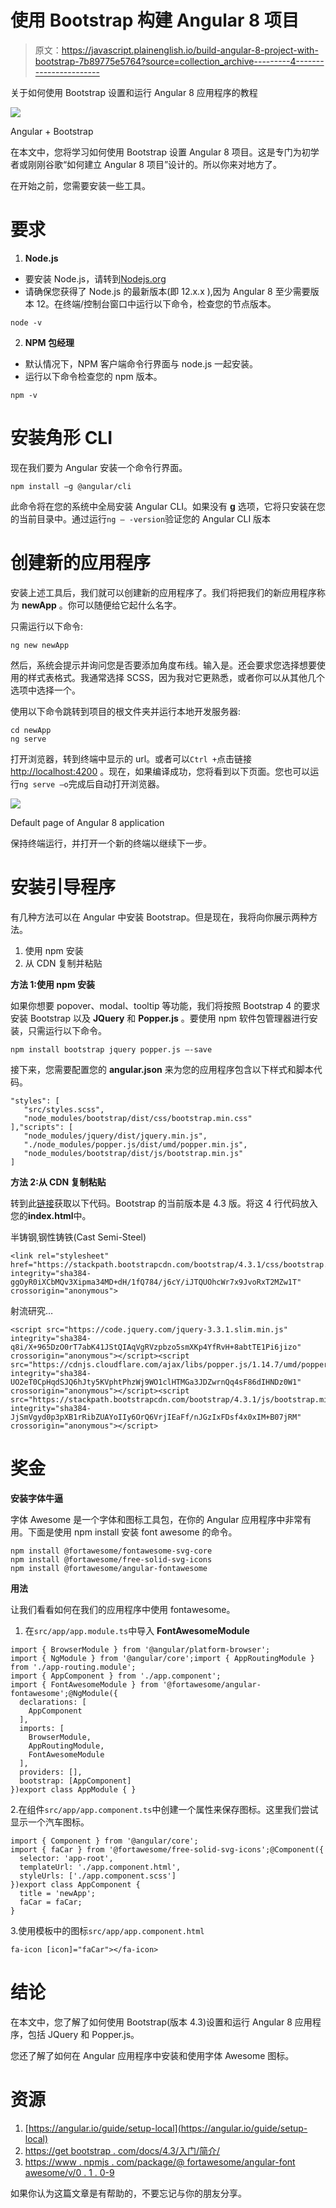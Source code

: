 # 使用 Bootstrap 构建 Angular 8 项目

> 原文：<https://javascript.plainenglish.io/build-angular-8-project-with-bootstrap-7b89775e5764?source=collection_archive---------4----------------------->

关于如何使用 Bootstrap 设置和运行 Angular 8 应用程序的教程

![](img/4684000b3de1eacb05e4995a7a800b71.png)

Angular + Bootstrap

在本文中，您将学习如何使用 Bootstrap 设置 Angular 8 项目。这是专门为初学者或刚刚谷歌“如何建立 Angular 8 项目”设计的。所以你来对地方了。

在开始之前，您需要安装一些工具。

# **要求**

1.  **Node.js**

*   要安装 Node.js，请转到[Nodejs.org](https://nodejs.org/en/)
*   请确保您获得了 Node.js 的最新版本(即 12.x.x ),因为 Angular 8 至少需要版本 12。在终端/控制台窗口中运行以下命令，检查您的节点版本。

```
node -v
```

2. **NPM 包经理**

*   默认情况下，NPM 客户端命令行界面与 node.js 一起安装。
*   运行以下命令检查您的 npm 版本。

```
npm -v
```

# **安装角形 CLI**

现在我们要为 Angular 安装一个命令行界面。

```
npm install –g @angular/cli
```

此命令将在您的系统中全局安装 Angular CLI。如果没有 **g** 选项，它将只安装在您的当前目录中。通过运行`ng — -version`验证您的 Angular CLI 版本

# **创建新的应用程序**

安装上述工具后，我们就可以创建新的应用程序了。我们将把我们的新应用程序称为 **newApp** 。你可以随便给它起什么名字。

只需运行以下命令:

```
ng new newApp
```

然后，系统会提示并询问您是否要添加角度布线。输入是。还会要求您选择想要使用的样式表格式。我通常选择 SCSS，因为我对它更熟悉，或者你可以从其他几个选项中选择一个。

使用以下命令跳转到项目的根文件夹并运行本地开发服务器:

```
cd newApp
ng serve
```

打开浏览器，转到终端中显示的 url。或者可以`Ctrl +`点击链接 [http://localhost:4200](http://localhost:4200) 。现在，如果编译成功，您将看到以下页面。您也可以运行`ng serve –o`完成后自动打开浏览器。

![](img/708bb189574ebb8ddf50d1b5a737bff0.png)

Default page of Angular 8 application

保持终端运行，并打开一个新的终端以继续下一步。

# **安装引导程序**

有几种方法可以在 Angular 中安装 Bootstrap。但是现在，我将向你展示两种方法。

1.  使用 npm 安装
2.  从 CDN 复制并粘贴

**方法 1:使用 npm 安装**

如果你想要 popover、modal、tooltip 等功能，我们将按照 Bootstrap 4 的要求安装 Bootstrap 以及 **JQuery** 和 **Popper.js** 。要使用 npm 软件包管理器进行安装，只需运行以下命令。

```
npm install bootstrap jquery popper.js –-save
```

接下来，您需要配置您的 **angular.json** 来为您的应用程序包含以下样式和脚本代码。

```
"styles": [
   "src/styles.scss",
   "node_modules/bootstrap/dist/css/bootstrap.min.css"
],"scripts": [
   "node_modules/jquery/dist/jquery.min.js",
   "./node_modules/popper.js/dist/umd/popper.min.js",
   "node_modules/bootstrap/dist/js/bootstrap.min.js"
]
```

**方法 2:从 CDN 复制粘贴**

转到此[链接](https://getbootstrap.com/docs/4.3/getting-started/introduction/)获取以下代码。Bootstrap 的当前版本是 4.3 版。将这 4 行代码放入您的**index.html**中。

半铸钢ˌ钢性铸铁(Cast Semi-Steel)

```
<link rel="stylesheet" href="https://stackpath.bootstrapcdn.com/bootstrap/4.3.1/css/bootstrap.min.css" integrity="sha384-ggOyR0iXCbMQv3Xipma34MD+dH/1fQ784/j6cY/iJTQUOhcWr7x9JvoRxT2MZw1T" crossorigin="anonymous">
```

射流研究…

```
<script src="https://code.jquery.com/jquery-3.3.1.slim.min.js" integrity="sha384-q8i/X+965DzO0rT7abK41JStQIAqVgRVzpbzo5smXKp4YfRvH+8abtTE1Pi6jizo" crossorigin="anonymous"></script><script src="https://cdnjs.cloudflare.com/ajax/libs/popper.js/1.14.7/umd/popper.min.js" integrity="sha384-UO2eT0CpHqdSJQ6hJty5KVphtPhzWj9WO1clHTMGa3JDZwrnQq4sF86dIHNDz0W1" crossorigin="anonymous"></script><script src="https://stackpath.bootstrapcdn.com/bootstrap/4.3.1/js/bootstrap.min.js" integrity="sha384-JjSmVgyd0p3pXB1rRibZUAYoIIy6OrQ6VrjIEaFf/nJGzIxFDsf4x0xIM+B07jRM" crossorigin="anonymous"></script>
```

# 奖金

**安装字体牛逼**

字体 Awesome 是一个字体和图标工具包，在你的 Angular 应用程序中非常有用。下面是使用 npm install 安装 font awesome 的命令。

```
npm install @fortawesome/fontawesome-svg-core
npm install @fortawesome/free-solid-svg-icons
npm install @fortawesome/angular-fontawesome
```

**用法**

让我们看看如何在我们的应用程序中使用 fontawesome。

1.  在`src/app/app.module.ts`中导入 **FontAwesomeModule**

```
import { BrowserModule } from '@angular/platform-browser';
import { NgModule } from '@angular/core';import { AppRoutingModule } from './app-routing.module';
import { AppComponent } from './app.component';
import { FontAwesomeModule } from '@fortawesome/angular-fontawesome';@NgModule({
  declarations: [
    AppComponent
  ],
  imports: [
    BrowserModule,
    AppRoutingModule,
    FontAwesomeModule
  ],
  providers: [],
  bootstrap: [AppComponent]
})export class AppModule { }
```

2.在组件`src/app/app.component.ts`中创建一个属性来保存图标。这里我们尝试显示一个汽车图标。

```
import { Component } from '@angular/core';
import { faCar } from '@fortawesome/free-solid-svg-icons';@Component({
  selector: 'app-root',
  templateUrl: './app.component.html',
  styleUrls: ['./app.component.scss']
})export class AppComponent {
  title = 'newApp';
  faCar = faCar;
}
```

3.使用模板中的图标`src/app/app.component.html`

```
fa-icon [icon]="faCar"></fa-icon>
```

# **结论**

在本文中，您了解了如何使用 Bootstrap(版本 4.3)设置和运行 Angular 8 应用程序，包括 JQuery 和 Popper.js。

您还了解了如何在 Angular 应用程序中安装和使用字体 Awesome 图标。

# **资源**

1.  [https://angular.io/guide/setup-local](https://angular.io/guide/setup-local)
2.  [https://get bootstrap . com/docs/4.3/入门/简介/](https://getbootstrap.com/docs/4.3/getting-started/introduction/)
3.  [https://www . npmjs . com/package/@ fortawesome/angular-font awesome/v/0 . 1 . 0-9](https://www.npmjs.com/package/@fortawesome/angular-fontawesome/v/0.1.0-9)

如果你认为这篇文章是有帮助的，不要忘记与你的朋友分享。